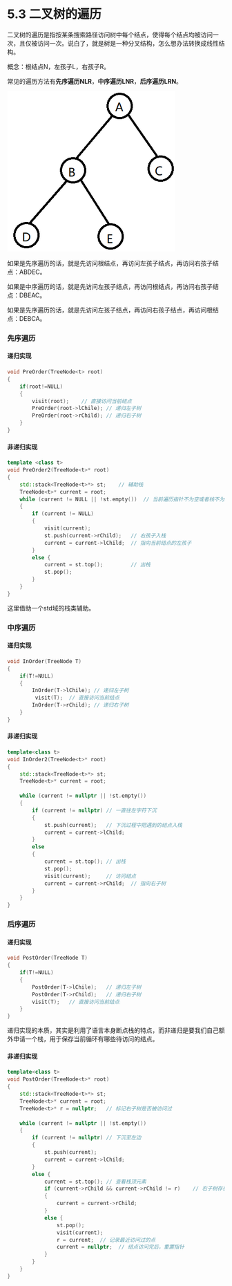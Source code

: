 # 5.3 二叉树的遍历

​	二叉树的遍历是指按某条搜索路径访问树中每个结点，使得每个结点均被访问一次，且仅被访问一次。说白了，就是树是一种分叉结构，怎么想办法转换成线性结构。

概念：根结点N，左孩子L，右孩子R。

常见的遍历方法有**先序遍历NLR**，**中序遍历LNR**，**后序遍历LRN**。

![](pictures/chapter5-9.png) 

如果是先序遍历的话，就是先访问根结点，再访问左孩子结点，再访问右孩子结点：ABDEC。

如果是中序遍历的话，就是先访问左孩子结点，再访问根结点，再访问右孩子结点：DBEAC。

如果是先序遍历的话，就是先访问左孩子结点，再访问右孩子结点，再访问根结点：DEBCA。

### 先序遍历

#### 递归实现

```c++
void PreOrder(TreeNode<t> root)
{
    if(root!=NULL)
    {
        visit(root);	// 直接访问当前结点
        PreOrder(root->lChile);	// 递归左子树
        PreOrder(root->rChild);	// 递归右子树
    }
}
```

#### 非递归实现

```c++
template <class t>
void PreOrder2(TreeNode<t>* root)
{
    std::stack<TreeNode<t>*> st;	// 辅助栈
    TreeNode<t>* current = root;
    while (current != NULL || !st.empty())	// 当前遍历指针不为空或者栈不为空，则执行遍历
    {
        if (current != NULL)
        {
            visit(current);
            st.push(current->rChild);	// 右孩子入栈
            current = current->lChild;	// 指向当前结点的左孩子
        }
        else {
            current = st.top(); 		// 出栈
            st.pop();
        }
    }
}
```

这里借助一个std域的栈类辅助。

### 中序遍历

#### 递归实现

```c++
void InOrder(TreeNode T)
{
    if(T!=NULL)
    {
        InOrder(T->lChile);	// 递归左子树
         visit(T);	// 直接访问当前结点
        InOrder(T->rChild);	// 递归右子树
    }
}
```

#### 非递归实现

```c++
template<class t>
void InOrder2(TreeNode<t>* root)
{
    std::stack<TreeNode<t>*> st;
    TreeNode<t>* current = root;
    
    while (current != nullptr || !st.empty())
    {
        if (current != nullptr) // 一直往左字符下沉
        {
            st.push(current);	// 下沉过程中把遇到的结点入栈
            current = current->lChild;
        }
        else
        {
            current = st.top();	// 出栈
            st.pop();
            visit(current);		// 访问结点
            current = current->rChild;	// 指向右子树
        }
    }
}
```



### 后序遍历

#### 递归实现

```c++
void PostOrder(TreeNode T)
{
    if(T!=NULL)
    {
        PostOrder(T->lChile);	// 递归左子树         
        PostOrder(T->rChild);	// 递归右子树
        visit(T);	// 直接访问当前结点
    }
}
```

递归实现的本质，其实是利用了语言本身断点栈的特点，而非递归是要我们自己额外申请一个栈，用于保存当前循环有哪些待访问的结点。

#### 非递归实现

```c++
template<class t>
void PostOrder(TreeNode<t>* root)
{
    std::stack<TreeNode<t>*> st;
    TreeNode<t>* current = root;
    TreeNode<t>* r = nullptr;   // 标记右子树是否被访问过

    while (current != nullptr || !st.empty())
    {
        if (current != nullptr) // 下沉至左边
        {
            st.push(current);
            current = current->lChild;
        }
        else {
            current = st.top(); // 查看栈顶元素
            if (current->rChild && current->rChild != r)    // 右子树存在且未访问过
            {
                current = current->rChild;
            }
            else {
                st.pop();
                visit(current);
                r = current;  // 记录最近访问过的点
                current = nullptr;  // 结点访问完后，重置指针
            }
        }
    }
}
```

